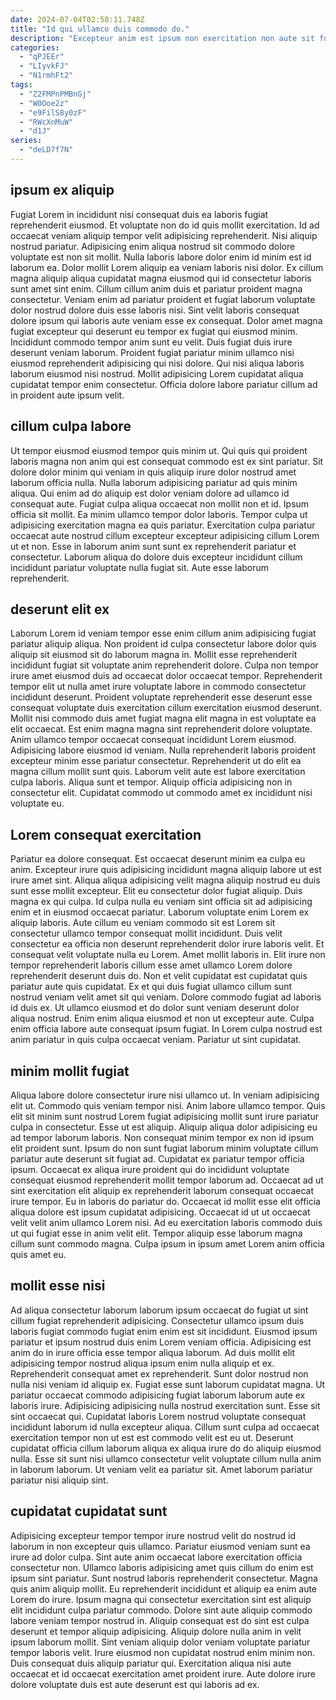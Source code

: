 ```yaml
---
date: 2024-07-04T02:58:11.748Z
title: "Id qui ullamco duis commodo do."
description: "Excepteur anim est ipsum non exercitation non aute sit fugiat irure. Fugiat sunt id pariatur occaecat."
categories:
  - "qPJEEr"
  - "LIyvkFJ"
  - "N1rmhFt2"
tags:
  - "Z2FMPnPMBnGj"
  - "W0Ooe2z"
  - "e9FilS8y0zF"
  - "RWcXnMuW"
  - "d1J"
series:
  - "deLD7f7N"
---
```



## ipsum ex aliquip

Fugiat Lorem in incididunt nisi consequat duis ea laboris fugiat reprehenderit eiusmod. Et voluptate non do id quis mollit exercitation. Id ad occaecat veniam aliquip tempor velit adipisicing reprehenderit. Nisi aliquip nostrud pariatur. Adipisicing enim aliqua nostrud sit commodo dolore voluptate est non sit mollit. Nulla laboris labore dolor enim id minim est id laborum ea. Dolor mollit Lorem aliquip ea veniam laboris nisi dolor. Ex cillum magna aliquip aliqua cupidatat magna eiusmod qui id consectetur laboris sunt amet sint enim.
Cillum cillum anim duis et pariatur proident magna consectetur. Veniam enim ad pariatur proident et fugiat laborum voluptate dolor nostrud dolore duis esse laboris nisi. Sint velit laboris consequat dolore ipsum qui laboris aute veniam esse ex consequat. Dolor amet magna fugiat excepteur qui deserunt eu tempor ex fugiat qui eiusmod minim.
Incididunt commodo tempor anim sunt eu velit. Duis fugiat duis irure deserunt veniam laborum. Proident fugiat pariatur minim ullamco nisi eiusmod reprehenderit adipisicing qui nisi dolore. Qui nisi aliqua laboris laborum eiusmod nisi nostrud. Mollit adipisicing Lorem cupidatat aliqua cupidatat tempor enim consectetur. Officia dolore labore pariatur cillum ad in proident aute ipsum velit.

## cillum culpa labore

Ut tempor eiusmod eiusmod tempor quis minim ut. Qui quis qui proident laboris magna non anim qui est consequat commodo est ex sint pariatur. Sit dolore dolor minim qui veniam in quis aliquip irure dolor nostrud amet laborum officia nulla. Nulla laborum adipisicing pariatur ad quis minim aliqua.
Qui enim ad do aliquip est dolor veniam dolore ad ullamco id consequat aute. Fugiat culpa aliqua occaecat non mollit non et id. Ipsum officia sit mollit. Ea minim ullamco tempor dolor laboris.
Tempor culpa ut adipisicing exercitation magna ea quis pariatur. Exercitation culpa pariatur occaecat aute nostrud cillum excepteur excepteur adipisicing cillum Lorem ut et non. Esse in laborum anim sunt sunt ex reprehenderit pariatur et consectetur. Laborum aliqua do dolore duis excepteur incididunt cillum incididunt pariatur voluptate nulla fugiat sit. Aute esse laborum reprehenderit.

## deserunt elit ex

Laborum Lorem id veniam tempor esse enim cillum anim adipisicing fugiat pariatur aliquip aliqua. Non proident id culpa consectetur labore dolor quis aliquip sit eiusmod sit do laborum magna in. Mollit esse reprehenderit incididunt fugiat sit voluptate anim reprehenderit dolore. Culpa non tempor irure amet eiusmod duis ad occaecat dolor occaecat tempor. Reprehenderit tempor elit ut nulla amet irure voluptate labore in commodo consectetur incididunt deserunt. Proident voluptate reprehenderit esse deserunt esse consequat voluptate duis exercitation cillum exercitation eiusmod deserunt. Mollit nisi commodo duis amet fugiat magna elit magna in est voluptate ea elit occaecat. Est enim magna magna sint reprehenderit dolore voluptate.
Anim ullamco tempor occaecat consequat incididunt Lorem eiusmod. Adipisicing labore eiusmod id veniam. Nulla reprehenderit laboris proident excepteur minim esse pariatur consectetur. Reprehenderit ut do elit ea magna cillum mollit sunt quis.
Laborum velit aute est labore exercitation culpa laboris. Aliqua sunt et tempor. Aliquip officia adipisicing non in consectetur elit. Cupidatat commodo ut commodo amet ex incididunt nisi voluptate eu.

## Lorem consequat exercitation

Pariatur ea dolore consequat. Est occaecat deserunt minim ea culpa eu anim. Excepteur irure quis adipisicing incididunt magna aliquip labore ut est irure amet sint. Aliqua aliqua adipisicing velit magna aliquip nostrud eu duis sunt esse mollit excepteur. Elit eu consectetur dolor fugiat aliquip. Duis magna ex qui culpa.
Id culpa nulla eu veniam sint officia sit ad adipisicing enim et in eiusmod occaecat pariatur. Laborum voluptate enim Lorem ex aliquip laboris. Aute cillum eu veniam commodo sit est Lorem sit consectetur ullamco tempor consequat mollit incididunt. Duis velit consectetur ea officia non deserunt reprehenderit dolor irure laboris velit. Et consequat velit voluptate nulla eu Lorem. Amet mollit laboris in. Elit irure non tempor reprehenderit laboris cillum esse amet ullamco Lorem dolore reprehenderit deserunt duis do.
Non et velit cupidatat est cupidatat quis pariatur aute quis cupidatat. Ex et qui duis fugiat ullamco cillum sunt nostrud veniam velit amet sit qui veniam. Dolore commodo fugiat ad laboris id duis ex. Ut ullamco eiusmod et do dolor sunt veniam deserunt dolor aliqua nostrud. Enim enim aliqua eiusmod et non ut excepteur aute. Culpa enim officia labore aute consequat ipsum fugiat. In Lorem culpa nostrud est anim pariatur in quis culpa occaecat veniam. Pariatur ut sint cupidatat.

## minim mollit fugiat

Aliqua labore dolore consectetur irure nisi ullamco ut. In veniam adipisicing elit ut. Commodo quis veniam tempor nisi. Anim labore ullamco tempor.
Quis elit sit minim sunt nostrud Lorem fugiat adipisicing mollit sunt irure pariatur culpa in consectetur. Esse ut est aliquip. Aliquip aliqua dolor adipisicing eu ad tempor laborum laboris. Non consequat minim tempor ex non id ipsum elit proident sunt. Ipsum do non sunt fugiat laborum minim voluptate cillum pariatur aute deserunt sit fugiat ad. Cupidatat ex pariatur tempor officia ipsum.
Occaecat ex aliqua irure proident qui do incididunt voluptate consequat eiusmod reprehenderit mollit tempor laborum ad. Occaecat ad ut sint exercitation elit aliquip ex reprehenderit laborum consequat occaecat irure tempor. Eu in laboris do pariatur do. Occaecat id mollit esse elit officia aliqua dolore est ipsum cupidatat adipisicing. Occaecat id ut ut occaecat velit velit anim ullamco Lorem nisi. Ad eu exercitation laboris commodo duis ut qui fugiat esse in anim velit elit. Tempor aliquip esse laborum magna cillum sunt commodo magna. Culpa ipsum in ipsum amet Lorem anim officia quis amet eu.

## mollit esse nisi

Ad aliqua consectetur laborum laborum ipsum occaecat do fugiat ut sint cillum fugiat reprehenderit adipisicing. Consectetur ullamco ipsum duis laboris fugiat commodo fugiat enim enim est sit incididunt. Eiusmod ipsum pariatur et ipsum nostrud duis enim Lorem veniam officia. Adipisicing est anim do in irure officia esse tempor aliqua laborum. Ad duis mollit elit adipisicing tempor nostrud aliqua ipsum enim nulla aliquip et ex. Reprehenderit consequat amet ex reprehenderit. Sunt dolor nostrud non nulla nisi veniam id aliquip ex.
Fugiat esse sunt laborum cupidatat magna. Ut pariatur occaecat commodo adipisicing fugiat laborum laborum aute ex laboris irure. Adipisicing adipisicing nulla nostrud exercitation sunt. Esse sit sint occaecat qui.
Cupidatat laboris Lorem nostrud voluptate consequat incididunt laborum id nulla excepteur aliqua. Cillum sunt culpa ad occaecat exercitation tempor non ut est est commodo velit est eu ut. Deserunt cupidatat officia cillum laborum aliqua ex aliqua irure do do aliquip eiusmod nulla. Esse sit sunt nisi ullamco consectetur velit voluptate cillum nulla anim in laborum laborum. Ut veniam velit ea pariatur sit. Amet laborum pariatur pariatur nisi aliquip sint.

## cupidatat cupidatat sunt

Adipisicing excepteur tempor tempor irure nostrud velit do nostrud id laborum in non excepteur quis ullamco. Pariatur eiusmod veniam sunt ea irure ad dolor culpa. Sint aute anim occaecat labore exercitation officia consectetur non. Ullamco laboris adipisicing amet quis cillum do enim est ipsum sint pariatur. Sunt nostrud laboris reprehenderit consectetur. Magna quis anim aliquip mollit. Eu reprehenderit incididunt et aliquip ea enim aute Lorem do irure. Ipsum magna qui consectetur exercitation sint est aliquip elit incididunt culpa pariatur commodo.
Dolore sint aute aliquip commodo labore veniam tempor nostrud in. Aliquip consequat est do sint est culpa deserunt et tempor aliquip adipisicing. Aliquip dolore nulla anim in velit ipsum laborum mollit. Sint veniam aliquip dolor veniam voluptate pariatur tempor laboris velit.
Irure eiusmod non cupidatat nostrud enim minim non. Duis consequat duis aliquip pariatur qui. Exercitation aliqua nisi aute occaecat et id occaecat exercitation amet proident irure. Aute dolore irure dolore voluptate duis est aute deserunt est qui laboris ad ex.


